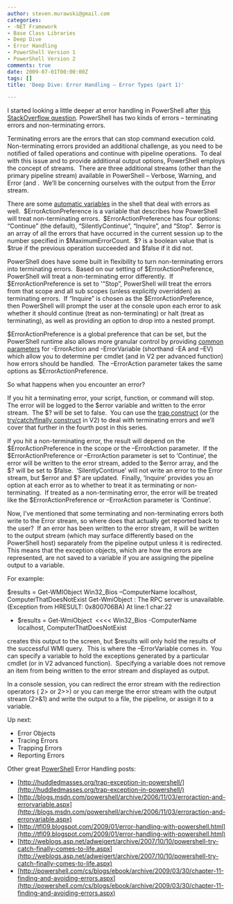 ```yaml
---
author: steven.murawski@gmail.com
categories:
- -NET Framework
- Base Class Libraries
- Deep Dive
- Error Handling
- PowerShell Version 1
- PowerShell Version 2
comments: true
date: 2009-07-01T00:00:00Z
tags: []
title: 'Deep Dive: Error Handling – Error Types (part 1)'

---
```


I started looking a little deeper at error handling in PowerShell after <a href="http://stackoverflow.com/questions/1142211/try-catch-does-not-seem-to-have-an-effect" target="_blank">this StackOverflow question</a>.
PowerShell has two kinds of errors – terminating errors and non-terminating errors.



Terminating errors are the errors that can stop command execution cold.  Non-terminating errors provided an additional challenge, as you need to be notified of failed operations and continue with pipeline operations.  To deal with this issue and to provide additional output options, PowerShell employs the concept of streams.  There are three additional streams (other than the primary pipeline stream) available in PowerShell – Verbose, Warning, and Error (and .  We’ll be concerning ourselves with the output from the Error stream.



There are some <a href="http://technet.microsoft.com/en-us/library/dd347675.aspx" target="_blank">automatic variables</a> in the shell that deal with errors as well.  $ErrorActionPreference is a variable that describes how PowerShell will treat non-terminating errors.  $ErrorActionPreference has four options: “Continue” (the default), “SilentlyContinue”, “Inquire”, and “Stop”.  $error is an array of all the errors that have occurred in the current session up to the number specified in $MaximumErrorCount.  $? is a boolean value that is $true if the previous operation succeeded and $false if it did not.



PowerShell does have some built in flexibility to turn non-terminating errors into terminating errors.  Based on our setting of $ErrorActionPreference, PowerShell will treat a non-terminating error differently.  If $ErrorActionPreference is set to '”Stop”, PowerShell will treat the errors from that scope and all sub scopes (unless explicitly overridden) as terminating errors.  If “Inquire” is chosen as the $ErrorActionPreference, then PowerShell will prompt the user at the console upon each error to ask whether it should continue (treat as non-terminating) or halt (treat as terminating), as well as providing an option to drop into a nested prompt.



$ErrorActionPreference is a global preference that can be set, but the PowerShell runtime also allows more granular control by providing <a href="http://technet.microsoft.com/en-us/library/dd315352.aspx" target="_blank">common parameters</a> for -ErrorAction and -ErrorVariable (shorthand -EA and –EV) which allow you to determine per cmdlet (and in V2 per advanced function) how errors should be handled.  The –ErrorAction parameter takes the same options as $ErrorActionPreference.



So what happens when you encounter an error?



If you hit a terminating error, your script, function, or command will stop.  The error will be logged to the $error variable and written to the error stream.  The $? will be set to false.  You can use the <a href="http://technet.microsoft.com/en-us/library/dd347548.aspx" target="_blank">trap construct</a> (or the <a href="http://technet.microsoft.com/en-us/library/dd315350.aspx" target="_blank">try/catch/finally construct</a> in V2) to deal with terminating errors and we’ll cover that further in the fourth post in this series.



If you hit a non-terminating error, the result will depend on the $ErrorActionPreference in the scope or the –ErrorAction parameter.  If the $ErrorActionPreference or –ErrorAction parameter is set to ‘Continue’, the error will be written to the error stream, added to the $error array, and the $? will be set to $false.  ‘SilentlyContinue’ will not write an error to the Error stream, but $error and $? are updated.  Finally, ‘Inquire’ provides you an option at each error as to whether to treat it as terminating or non-terminating.  If treated as a non-terminating error, the error will be treated like the $ErrorActionPreference or –ErrorAction parameter is ‘Continue’.



Now, I’ve mentioned that some terminating and non-terminating errors both write to the Error stream, so where does that actually get reported back to the user?  If an error has been written to the error stream, it will be written to the output stream (which may surface differently based on the PowerShell host) separately from the pipeline output unless it is redirected.  This means that the exception objects, which are how the errors are represented, are not saved to a variable if you are assigning the pipeline output to a variable.



For example:



$results = Get-WMIObject Win32_Bios –ComputerName localhost, ComputerThatDoesNotExist
Get-WmiObject : The RPC server is unavailable. (Exception from HRESULT: 0x800706BA)
At line:1 char:22
+ $results = Get-WmiObject  &lt;&lt;&lt;&lt; Win32_Bios -ComputerName localhost, ComputerThatDoesNotExist



creates this output to the screen, but $results will only hold the results of the successful WMI query.  This is where the –ErrorVariable comes in.  You can specify a variable to hold the exceptions generated by a particular cmdlet (or in V2 advanced function).  Specifying a variable does not remove an item from being written to the error stream and displayed as output.



In a console session, you can redirect the error stream with the redirection operators ( 2&gt; or 2&gt;&gt;) or you can merge the error stream with the output stream (2&gt;&amp;1) and write the output to a file, the pipeline, or assign it to a variable.



Up next:



*   Error Objects
*   Tracing Errors
*   Trapping Errors
*   Reporting Errors


Other great <a href="http://support.microsoft.com/kb/968929" target="_blank">PowerShell</a> Error Handling posts:



*   [http://huddledmasses.org/trap-exception-in-powershell/](http://huddledmasses.org/trap-exception-in-powershell/)
*   [http://blogs.msdn.com/powershell/archive/2006/11/03/erroraction-and-errorvariable.aspx](http://blogs.msdn.com/powershell/archive/2006/11/03/erroraction-and-errorvariable.aspx)
*   [http://tfl09.blogspot.com/2009/01/error-handling-with-powershell.html](http://tfl09.blogspot.com/2009/01/error-handling-with-powershell.html)
*   [http://weblogs.asp.net/adweigert/archive/2007/10/10/powershell-try-catch-finally-comes-to-life.aspx](http://weblogs.asp.net/adweigert/archive/2007/10/10/powershell-try-catch-finally-comes-to-life.aspx)
*   [http://powershell.com/cs/blogs/ebook/archive/2009/03/30/chapter-11-finding-and-avoiding-errors.aspx](http://powershell.com/cs/blogs/ebook/archive/2009/03/30/chapter-11-finding-and-avoiding-errors.aspx)
